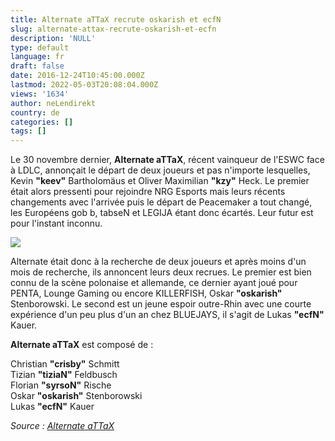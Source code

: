 ```yaml
---
title: Alternate aTTaX recrute oskarish et ecfN
slug: alternate-attax-recrute-oskarish-et-ecfn
description: 'NULL'
type: default
language: fr
draft: false
date: 2016-12-24T10:45:00.000Z
lastmod: 2022-05-03T20:08:04.000Z
views: '1634'
author: neLendirekt
country: de
categories: []
tags: []
---
```

Le 30 novembre dernier, **Alternate aTTaX**, récent vainqueur de l'ESWC face à LDLC, annonçait le départ de deux joueurs et pas n'importe lesquelles, Kevin **"keev"** Bartholomäus et Oliver Maximilian **"kzy"** Heck. Le premier était alors pressenti pour rejoindre NRG Esports mais leurs récents changements avec l'arrivée puis le départ de Peacemaker a tout changé, les Européens gob b, tabseN et LEGIJA étant donc écartés. Leur futur est pour l'instant inconnu.

![](/storage/images/585e5182400f5_14477860744089jpeg.jpeg)

Alternate était donc à la recherche de deux joueurs et après moins d'un mois de recherche, ils annoncent leurs deux recrues. Le premier est bien connu de la scène polonaise et allemande, ce dernier ayant joué pour PENTA, Lounge Gaming ou encore KILLERFISH, Oskar **"oskarish"** Stenborowski. Le second est un jeune espoir outre-Rhin avec une courte expérience d'un peu plus d'un an chez BLUEJAYS, il s'agit de Lukas **"ecfN"** Kauer.

**Alternate aTTaX** est composé de :

Christian **"crisby"** Schmitt  
Tizian **"tiziaN"** Feldbusch  
Florian **"syrsoN"** Rische  
Oskar **"oskarish"** Stenborowski  
Lukas **"ecfN"** Kauer

_Source : [Alternate aTTaX](http://www.alternate-attax.de/de/attax-csgo-mit-neuen-gesichtern/)_
